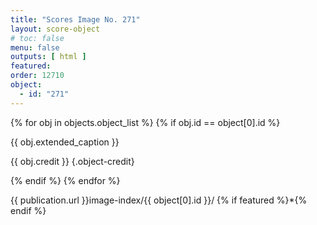 ```yaml
---
title: "Scores Image No. 271"
layout: score-object
# toc: false
menu: false
outputs: [ html ]
featured: 
order: 12710
object:
  - id: "271"
---
```


{% for obj in objects.object_list %}
{% if obj.id == object[0].id %}

{{ obj.extended_caption }}

{{ obj.credit }} {.object-credit}

{% endif %}
{% endfor %}

<div class="object-credit object-url is-print-only">

{{ publication.url }}image-index/{{ object[0].id }}/ {% if featured %}*{% endif %}

</div>
